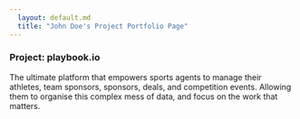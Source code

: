 ```yaml
---
  layout: default.md
  title: "John Doe's Project Portfolio Page"
---
```


### Project: playbook.io

The ultimate platform that empowers sports agents to manage their athletes, team sponsors, sponsors, deals, and competition events. Allowing them to organise this complex mess of data, and focus on the work that matters.

